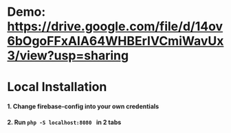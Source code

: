 # Demo: https://drive.google.com/file/d/14ov6bOgoFFxAIA64WHBErIVCmiWavUx3/view?usp=sharing
# Local Installation

#### 1. Change firebase-config into your own credentials

#### 2. Run `php -S localhost:8080 ` in 2 tabs
